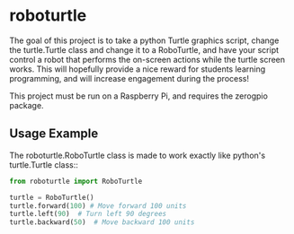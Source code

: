 # roboturtle

The goal of this project is to take a python Turtle graphics script, change the turtle.Turtle class and change it to a RoboTurtle, and have your script control a robot that performs the on-screen actions while the turtle screen works.  This will hopefully provide a nice reward for students learning programming, and will increase engagement during the process!

This project must be run on a Raspberry Pi, and requires the zerogpio package.

## Usage Example

The roboturtle.RoboTurtle class is made to work exactly like python's turtle.Turtle class::

```python
from roboturtle import RoboTurtle

turtle = RoboTurtle()
turtle.forward(100) # Move forward 100 units
turtle.left(90)  # Turn left 90 degrees
turtle.backward(50)  # Move backward 100 units

```

